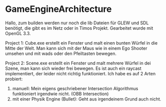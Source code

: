 # GameEngineArchitecture

Hallo, zum builden werden nur noch die lib Dateien für GLEW und SDL benötigt, die gibt es im Netz oder in Timos Projekt. Gearbeitet wurde mit OpenGL 3.3.

Project 1: Cube.exe
erstellt ein Fenster und malt einen bunten Würfel in die Mitte der Welt. Man kann sich mit der Maus wie in einem Ego Shooter umsehen und mit wads oder den Pfeiltasten bewegen.

Project 2: Scene.exe
erstellt ein Fenster und malt mehrere Würfel in dei Szene, man kann sich wieder frei bewegen. Es ist auch ein raycast implementiert, der leider nicht richtig funktioniert. Ich habe es auf 2 Arten probiert:
1. manuell: Mein eigens geschriebener Intersection Algorithmus funktioniert irgendwie nicht. (OBB Intersection)
2. mit einer Physik Engine (Bullet): Geht aus irgendeinem Grund auch nicht.

